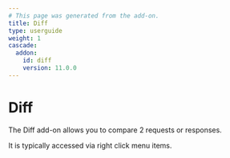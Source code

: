 ```yaml
---
# This page was generated from the add-on.
title: Diff
type: userguide
weight: 1
cascade:
  addon:
    id: diff
    version: 11.0.0
---
```


# Diff

The Diff add-on allows you to compare 2 requests or responses.

It is typically accessed via right click menu items.
